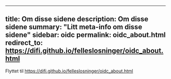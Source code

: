 ---
title: Om disse sidene
description: Om disse sidene
summary: "Litt meta-info om disse sidene"
sidebar: oidc
permalink: oidc_about.html     
redirect_to: https://difi.github.io/felleslosninger/oidc_about.html     
-- 
Flyttet til https://difi.github.io/felleslosninger/oidc_about.html    
